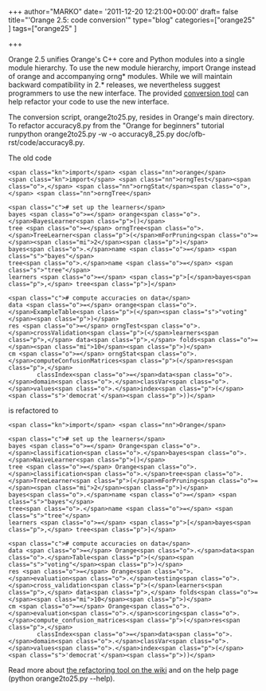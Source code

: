 +++
author="MARKO"
date= '2011-12-20 12:21:00+00:00'
draft= false
title="'Orange 2.5: code conversion'"
type="blog"
categories=["orange25" ]
tags=["orange25" ]

+++

Orange 2.5 unifies Orange's C++ core and Python modules into a single module hierarchy. To use the new module hierarchy, import Orange instead of orange and accompanying orng* modules. While we will maintain backward compatibility in 2.* releases, we nevertheless suggest programmers to use the new interface. The provided [conversion tool](http://orange.biolab.si/trac/intertrac/wiki%3AOrange25/RefactoringTool) can help refactor your code to use the new interface.

The conversion script, orange2to25.py, resides in Orange's main directory. To refactor accuracy8.py from the "Orange for beginners" tutorial runpython orange2to25.py -w -o accuracy8_25.py doc/ofb-rst/code/accuracy8.py.

The old code




    
    <span class="kn">import</span> <span class="nn">orange</span>
    <span class="kn">import</span> <span class="nn">orngTest</span><span class="o">,</span> <span class="nn">orngStat</span><span class="o">,</span> <span class="nn">orngTree</span>
    
    <span class="c"># set up the learners</span>
    bayes <span class="o">=</span> orange<span class="o">.</span>BayesLearner<span class="p">()</span>
    tree <span class="o">=</span> orngTree<span class="o">.</span>TreeLearner<span class="p">(</span>mForPruning<span class="o">=</span><span class="mi">2</span><span class="p">)</span>
    bayes<span class="o">.</span>name <span class="o">=</span> <span class="s">"bayes"</span>
    tree<span class="o">.</span>name <span class="o">=</span> <span class="s">"tree"</span>
    learners <span class="o">=</span> <span class="p">[</span>bayes<span class="p">,</span> tree<span class="p">]</span>
    
    <span class="c"># compute accuracies on data</span>
    data <span class="o">=</span> orange<span class="o">.</span>ExampleTable<span class="p">(</span><span class="s">"voting"</span><span class="p">)</span>
    res <span class="o">=</span> orngTest<span class="o">.</span>crossValidation<span class="p">(</span>learners<span class="p">,</span> data<span class="p">,</span> folds<span class="o">=</span><span class="mi">10</span><span class="p">)</span>
    cm <span class="o">=</span> orngStat<span class="o">.</span>computeConfusionMatrices<span class="p">(</span>res<span class="p">,</span>
            classIndex<span class="o">=</span>data<span class="o">.</span>domain<span class="o">.</span>classVar<span class="o">.</span>values<span class="o">.</span>index<span class="p">(</span><span class="s">'democrat'</span><span class="p">))</span>





is refactored to




    
    <span class="kn">import</span> <span class="nn">Orange</span>
    
    <span class="c"># set up the learners</span>
    bayes <span class="o">=</span> Orange<span class="o">.</span>classification<span class="o">.</span>bayes<span class="o">.</span>NaiveLearner<span class="p">()</span>
    tree <span class="o">=</span> Orange<span class="o">.</span>classification<span class="o">.</span>tree<span class="o">.</span>TreeLearner<span class="p">(</span>mForPruning<span class="o">=</span><span class="mi">2</span><span class="p">)</span>
    bayes<span class="o">.</span>name <span class="o">=</span> <span class="s">"bayes"</span>
    tree<span class="o">.</span>name <span class="o">=</span> <span class="s">"tree"</span>
    learners <span class="o">=</span> <span class="p">[</span>bayes<span class="p">,</span> tree<span class="p">]</span>
    
    <span class="c"># compute accuracies on data</span>
    data <span class="o">=</span> Orange<span class="o">.</span>data<span class="o">.</span>Table<span class="p">(</span><span class="s">"voting"</span><span class="p">)</span>
    res <span class="o">=</span> Orange<span class="o">.</span>evaluation<span class="o">.</span>testing<span class="o">.</span>cross_validation<span class="p">(</span>learners<span class="p">,</span> data<span class="p">,</span> folds<span class="o">=</span><span class="mi">10</span><span class="p">)</span>
    cm <span class="o">=</span> Orange<span class="o">.</span>evaluation<span class="o">.</span>scoring<span class="o">.</span>compute_confusion_matrices<span class="p">(</span>res<span class="p">,</span>
            classIndex<span class="o">=</span>data<span class="o">.</span>domain<span class="o">.</span>classVar<span class="o">.</span>values<span class="o">.</span>index<span class="p">(</span><span class="s">'democrat'</span><span class="p">))</span>





Read more about [the refactoring tool on the wiki](http://orange.biolab.si/trac/intertrac/wiki%3AOrange25/RefactoringTool) and on the help page (python orange2to25.py --help).
